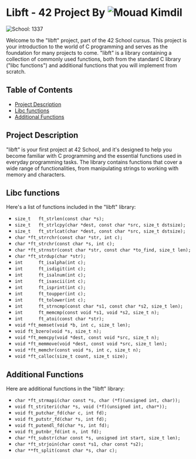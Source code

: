 # Libft - 42 Project By ![Mouad Kimdil](https://img.shields.io/badge/Mouad-Kimdil-blue)

![School: 1337](https://img.shields.io/badge/School-1337-blue)

Welcome to the "libft" project, part of the 42 School cursus. This project is your introduction to the world of C programming and serves as the foundation for many projects to come. "libft" is a library containing a collection of commonly used functions, both from the standard C library ("libc functions") and additional functions that you will implement from scratch.

## Table of Contents
- [Project Description](#project-description)
- [Libc functions](#libc-functions)
- [Additional Functions](#additional-functions)

## Project Description

"libft" is your first project at 42 School, and it's designed to help you become familiar with C programming and the essential functions used in everyday programming tasks. The library contains functions that cover a wide range of functionalities, from manipulating strings to working with memory and characters.

## Libc functions

Here's a list of functions included in the "libft" library:

- `size_t	ft_strlen(const char *s);`
- `size_t	ft_strlcpy(char *dest, const char *src, size_t dstsize);`
- `size_t	ft_strlcat(char *dest, const char *src, size_t dstsize);`
- `char	*ft_strrchr(const char *str, int c);`
- `char	*ft_strchr(const char *s, int c);`
- `char	*ft_strnstr(const char *str, const char *to_find, size_t len);`
- `char	*ft_strdup(char *str);`
- `int		ft_isalpha(int c);`
- `int		ft_isdigit(int c);`
- `int		ft_isalnum(int c);`
- `int		ft_isascii(int c);`
- `int		ft_isprint(int c);`
- `int		ft_toupper(int c);`
- `int		ft_tolower(int c);`
- `int		ft_strncmp(const char *s1, const char *s2, size_t len);`
- `int		ft_memcmp(const void *s1, void *s2, size_t n);`
- `int		ft_atoi(const char *str);`
- `void	*ft_memset(void *b, int c, size_t len);`
- `void	ft_bzero(void *s, size_t n);`
- `void	*ft_memcpy(void *dest, const void *src, size_t n);`
- `void	*ft_memmove(void *dest, const void *src, size_t len);`
- `void	*ft_memchr(const void *s, int c, size_t n);`
- `void	*ft_calloc(size_t count, size_t size);`

## Additional Functions

Here are additional functions in the "libft" library:

- `char	*ft_strmapi(char const *s, char (*f)(unsigned int, char));`
- `void	ft_striteri(char *s, void (*f)(unsigned int, char*));`
- `void	ft_putchar_fd(char c, int fd);`
- `void	ft_putstr_fd(char *s, int fd);`
- `void	ft_putendl_fd(char *s, int fd);`
- `void	ft_putnbr_fd(int n, int fd);`
- `char	*ft_substr(char const *s, unsigned int start, size_t len);`
- `char	*ft_strjoin(char const *s1, char const *s2);`
- `char	**ft_split(const char *s, char c);`
